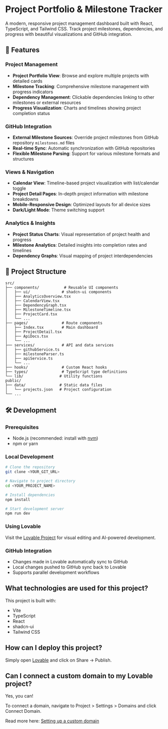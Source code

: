 # Project Portfolio & Milestone Tracker

A modern, responsive project management dashboard built with React, TypeScript, and Tailwind CSS. Track project milestones, dependencies, and progress with beautiful visualizations and GitHub integration.

## 🚀 Features

### Project Management
- **Project Portfolio View**: Browse and explore multiple projects with detailed cards
- **Milestone Tracking**: Comprehensive milestone management with progress indicators
- **Dependency Management**: Clickable dependencies linking to other milestones or external resources
- **Progress Visualization**: Charts and timelines showing project completion status

### GitHub Integration
- **External Milestone Sources**: Override project milestones from GitHub repository `milestones.md` files
- **Real-time Sync**: Automatic synchronization with GitHub repositories
- **Flexible Milestone Parsing**: Support for various milestone formats and structures

### Views & Navigation
- **Calendar View**: Timeline-based project visualization with list/calendar toggle
- **Project Detail Pages**: In-depth project information with milestone breakdowns
- **Mobile-Responsive Design**: Optimized layouts for all device sizes
- **Dark/Light Mode**: Theme switching support

### Analytics & Insights
- **Project Status Charts**: Visual representation of project health and progress
- **Milestone Analytics**: Detailed insights into completion rates and timelines
- **Dependency Graphs**: Visual mapping of project interdependencies

## 📁 Project Structure

```
src/
├── components/           # Reusable UI components
│   ├── ui/              # shadcn-ui components
│   ├── AnalyticsOverview.tsx
│   ├── CalendarView.tsx
│   ├── DependencyGraph.tsx
│   ├── MilestoneTimeline.tsx
│   ├── ProjectCard.tsx
│   └── ...
├── pages/               # Route components
│   ├── Index.tsx        # Main dashboard
│   ├── ProjectDetail.tsx
│   ├── ApiDocs.tsx
│   └── ...
├── services/            # API and data services
│   ├── githubService.ts
│   ├── milestoneParser.ts
│   ├── apiService.ts
│   └── ...
├── hooks/               # Custom React hooks
├── types/               # TypeScript type definitions
└── lib/                # Utility functions
public/
├── data/               # Static data files
│   └── projects.json   # Project configuration
└── ...
```

## 🛠 Development

### Prerequisites
- Node.js (recommended: install with [nvm](https://github.com/nvm-sh/nvm#installing-and-updating))
- npm or yarn

### Local Development

```sh
# Clone the repository
git clone <YOUR_GIT_URL>

# Navigate to project directory
cd <YOUR_PROJECT_NAME>

# Install dependencies
npm install

# Start development server
npm run dev
```

### Using Lovable
Visit the [Lovable Project](https://lovable.dev/projects/9d4dbbd7-b7c3-412f-a35d-1ce97322fb0c) for visual editing and AI-powered development.

### GitHub Integration
- Changes made in Lovable automatically sync to GitHub
- Local changes pushed to GitHub sync back to Lovable
- Supports parallel development workflows

## What technologies are used for this project?

This project is built with:

- Vite
- TypeScript
- React
- shadcn-ui
- Tailwind CSS

## How can I deploy this project?

Simply open [Lovable](https://lovable.dev/projects/9d4dbbd7-b7c3-412f-a35d-1ce97322fb0c) and click on Share -> Publish.

## Can I connect a custom domain to my Lovable project?

Yes, you can!

To connect a domain, navigate to Project > Settings > Domains and click Connect Domain.

Read more here: [Setting up a custom domain](https://docs.lovable.dev/tips-tricks/custom-domain#step-by-step-guide)
